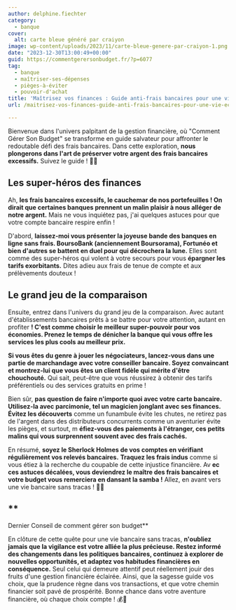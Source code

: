```yaml
---
author: delphine.fiechter
category:
  - banque
cover:
  alt: carte bleue généré par craiyon
image: wp-content/uploads/2023/11/carte-bleue-genere-par-craiyon-1.png
date: "2023-12-30T13:00:49+00:00"
guid: https://commentgerersonbudget.fr/?p=6077
tag:
  - banque
  - maîtriser-ses-dépenses
  - pièges-à-éviter
  - pouvoir-d'achat
title: 'Maîtrisez vos finances : Guide anti-frais bancaires pour une vie économique sans tracas !'
url: /maitrisez-vos-finances-guide-anti-frais-bancaires-pour-une-vie-economique-sans-tracas/

---
```

Bienvenue dans l'univers palpitant de la gestion financière, où "Comment Gérer Son Budget" se transforme en guide salvateur pour affronter le redoutable défi des frais bancaires. Dans cette exploration, **nous plongerons dans l'art de préserver votre argent des frais bancaires excessifs.** Suivez le guide ! 🚀💸

## **Les super-héros des finances**

Ah, **les frais bancaires excessifs, le cauchemar de nos portefeuilles ! On dirait que certaines banques prennent un malin plaisir à nous alléger de notre argent.** Mais ne vous inquiétez pas, j'ai quelques astuces pour que votre compte bancaire respire enfin !

D'abord, **laissez-moi vous présenter la joyeuse bande des banques en ligne sans frais. BoursoBank (anciennement Boursorama), Fortunéo et bien d'autres se battent en duel pour qui décrochera la lune.** Elles sont comme des super-héros qui volent à votre secours pour vous **épargner les tarifs exorbitants.** Dites adieu aux frais de tenue de compte et aux prélèvements douteux !

## **Le grand jeu de la comparaison**

Ensuite, entrez dans l'univers du grand jeu de la comparaison. Avec autant d'établissements bancaires prêts à se battre pour votre attention, autant en profiter **! C'est comme choisir le meilleur super-pouvoir pour vos économies. Prenez le temps de dénicher la banque qui vous offre les services les plus cools au meilleur prix.**

**Si vous êtes du genre à jouer les négociateurs, lancez-vous dans une partie de marchandage avec votre conseiller bancaire. Soyez convaincant et montrez-lui que vous êtes un client fidèle qui mérite d'être chouchouté.** Qui sait, peut-être que vous réussirez à obtenir des tarifs préférentiels ou des services gratuits en prime !

Bien sûr, **pas question de faire n'importe quoi avec votre carte bancaire. Utilisez-la avec parcimonie, tel un magicien jonglant avec ses finances. Évitez les découverts** comme un funambule évite les chutes, ne retirez pas de l'argent dans des distributeurs concurrents comme un aventurier évite les pièges, et surtout, m **éfiez-vous des paiements à l'étranger, ces petits malins qui vous surprennent souvent avec des frais cachés.**

En résumé, **soyez le Sherlock Holmes de vos comptes en vérifiant régulièrement vos relevés bancaires.** **Traquez les frais indus** comme si vous étiez à la recherche du coupable de cette injustice financière. Av **ec ces astuces décalées, vous deviendrez le maître des frais bancaires et votre budget vous remerciera en dansant la samba !** Allez, en avant vers une vie bancaire sans tracas ! 💃🎉

## **  
Dernier Conseil de comment gérer son budget**

En clôture de cette quête pour une vie bancaire sans tracas, **n'oubliez jamais que la vigilance est votre alliée la plus précieuse. Restez informé des changements dans les politiques bancaires, continuez à explorer de nouvelles opportunités, et adaptez vos habitudes financières en conséquence.** Seul celui qui demeure attentif peut réellement jouir des fruits d'une gestion financière éclairée. Ainsi, que la sagesse guide vos choix, que la prudence règne dans vos transactions, et que votre chemin financier soit pavé de prospérité. Bonne chance dans votre aventure financière, où chaque choix compte ! 💰🌟
